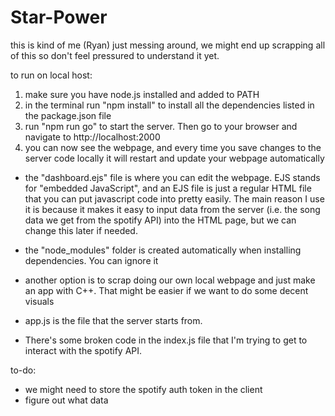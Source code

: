 # Star-Power

this is kind of me (Ryan) just messing around, we might end up scrapping all of this so don't feel pressured to understand it yet.


to run on local host:

1. make sure you have node.js installed and added to PATH
2. in the terminal run "npm install" to install all the dependencies listed in the package.json file
3. run "npm run go" to start the server. Then go to your browser and navigate to http://localhost:2000
4. you can now see the webpage, and every time you save changes to the server code locally it will restart and update your webpage automatically

- the "dashboard.ejs" file is where you can edit the webpage. EJS stands for "embedded JavaScript", and an EJS file is just a regular HTML file that you can put javascript code into pretty easily. The main reason I use it is because it makes it easy to input data from the server (i.e. the song data we get from the spotify API) into the HTML page, but we can change this later if needed.

- the "node_modules" folder is created automatically when installing dependencies. You can ignore it

- another option is to scrap doing our own local webpage and just make an app with C++. That might be easier if we want to do some decent visuals

- app.js is the file that the server starts from. 

- There's some broken code in the index.js file that I'm trying to get to interact with the spotify API.

to-do:
- we might need to store the spotify auth token in the client
- figure out what data 